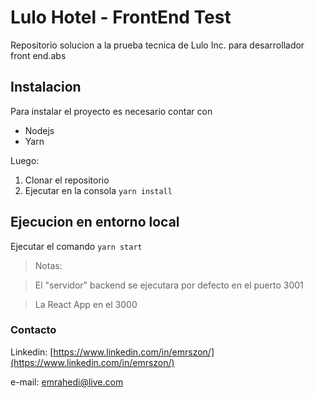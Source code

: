 # Lulo Hotel - FrontEnd Test

Repositorio solucion a la prueba tecnica de Lulo Inc. para desarrollador front end.abs

## Instalacion

Para instalar el proyecto es necesario contar con 
* Nodejs
* Yarn

Luego:
1. Clonar el repositorio
2. Ejecutar en la consola `yarn install`

## Ejecucion en entorno local 

Ejecutar el comando `yarn start`

> Notas: 

> El "servidor" backend se ejecutara por defecto en el puerto 3001

> La React App en el 3000

### Contacto
Linkedin: [https://www.linkedin.com/in/emrszon/](https://www.linkedin.com/in/emrszon/)

e-mail: [emrahedi@live.com](mailto:emrahedi@live.com)

